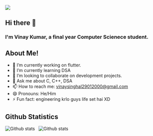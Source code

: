 <a href="https://www.youtube.com/watch?v=dQw4w9WgXcQ"><img align="center" src="https://raw.githubusercontent.com/rodrigograca31/rodrigograca31/master/matrix.svg"></a>
## Hi there 👋
### I'm Vinay Kumar, a final year Computer Scienece student.

## About Me!
- 🔭 I’m currently working on flutter.
- 🌱 I’m currently learning DSA
- 👯 I’m looking to collaborate on development projects.
- 💬 Ask me about C, C++, DSA
- 📫 How to reach me: vinaysinghal29012000@gmail.com
- 😄 Pronouns: He/Him
- ⚡ Fun fact: engineering krlo guys life set hai XD


## Github Statistics  
![Github stats](https://github-readme-stats.vercel.app/api?username=vinaykumar-07)&nbsp;&nbsp; ![Github stats](https://github-readme-stats.vercel.app/api/top-langs/?username=vinaykumar-07)

<br>
<br>
